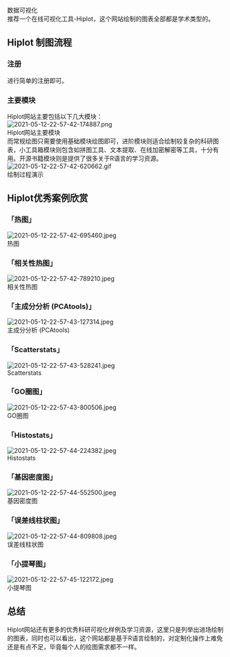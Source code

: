 数据可视化<br />推荐一个在线可视化工具-Hiplot，这个网站绘制的图表全部都是学术类型的。
<a name="Tcwam"></a>
## Hiplot 制图流程
<a name="S6G6R"></a>
### 注册
进行简单的注册即可。
<a name="V2HVV"></a>
### 主要模块
Hiplot网站主要包括以下几大模块：<br />![2021-05-12-22-57-42-174887.png](https://cdn.nlark.com/yuque/0/2021/png/396745/1620831593924-70112fe1-2368-443d-9cea-3ca9a6706ec1.png#clientId=uc4efdf67-3482-4&from=ui&id=udef649b7&originHeight=937&originWidth=503&originalType=binary&size=34058&status=done&style=shadow&taskId=ub1cd033b-e1c6-4def-ab66-7b752c6cb3e)<br />Hiplot网站主要模块<br />而常规绘图只需要使用基础模块绘图即可，进阶模块则适合绘制较复杂的科研图表，小工具箱模块则包含如拼图工具、文本提取、在线加密解密等工具，十分有用。开源书籍模块则是提供了很多关于R语言的学习资源。<br />![2021-05-12-22-57-42-620662.gif](https://cdn.nlark.com/yuque/0/2021/gif/396745/1620831619096-4a9c5158-2263-43fd-95a2-41d1fb4f6d05.gif#clientId=uc4efdf67-3482-4&from=ui&id=u98836120&originHeight=589&originWidth=1078&originalType=binary&size=2943380&status=done&style=shadow&taskId=u8bc82293-0030-494d-83b4-6b7a17e0a89)<br />绘制过程演示
<a name="LQN4Z"></a>
## Hiplot优秀案例欣赏
<a name="urnOE"></a>
### 「热图」
![2021-05-12-22-57-42-695460.jpeg](https://cdn.nlark.com/yuque/0/2021/jpeg/396745/1620831704695-10c64ef9-1f27-481f-b0e3-1db40fe178a2.jpeg#clientId=uc4efdf67-3482-4&from=ui&id=u88c32d16&originHeight=810&originWidth=1080&originalType=binary&size=98015&status=done&style=shadow&taskId=ubebae53d-0b4b-4778-9e50-3a306bb8882)<br />热图
<a name="h2qQs"></a>
### 「相关性热图」
![2021-05-12-22-57-42-789210.jpeg](https://cdn.nlark.com/yuque/0/2021/jpeg/396745/1620831713988-e75b305c-4b09-48bd-aa8f-27a09bd1a861.jpeg#clientId=uc4efdf67-3482-4&from=ui&id=uf560bf99&originHeight=1080&originWidth=1080&originalType=binary&size=125573&status=done&style=shadow&taskId=u5d57c3c8-6957-492c-ba76-064a1d25ca9)<br />相关性热图
<a name="bvHWo"></a>
### 「主成分分析 (PCAtools)」
![2021-05-12-22-57-43-127314.jpeg](https://cdn.nlark.com/yuque/0/2021/jpeg/396745/1620831723679-719e3780-cced-4316-9bea-d72ea813f9bd.jpeg#clientId=uc4efdf67-3482-4&from=ui&id=u0b3ca451&originHeight=687&originWidth=1080&originalType=binary&size=90211&status=done&style=shadow&taskId=u2f4c4900-5a50-4438-a41d-5f4ae5b0dee)<br />主成分分析 (PCAtools)
<a name="EO7gM"></a>
### 「Scatterstats」
![2021-05-12-22-57-43-528241.jpeg](https://cdn.nlark.com/yuque/0/2021/jpeg/396745/1620831732519-ec91eee8-d080-4b9c-be28-a7ea6547a624.jpeg#clientId=uc4efdf67-3482-4&from=ui&id=udc113aec&originHeight=1080&originWidth=1080&originalType=binary&size=142284&status=done&style=shadow&taskId=u24e518cf-35bf-4c99-b0cf-70f43a78770)<br />Scatterstats
<a name="cVaVZ"></a>
### 「GO圈图」
![2021-05-12-22-57-43-800506.jpeg](https://cdn.nlark.com/yuque/0/2021/jpeg/396745/1620831741718-de64f425-16aa-435b-b124-337e667bb79b.jpeg#clientId=uc4efdf67-3482-4&from=ui&id=u71f8e1ca&originHeight=720&originWidth=1080&originalType=binary&size=78038&status=done&style=shadow&taskId=u2fb02c0e-4ce6-409c-93c6-053e8fe8b15)<br />GO圈图
<a name="mUwxu"></a>
### 「Histostats」
![2021-05-12-22-57-44-224382.jpeg](https://cdn.nlark.com/yuque/0/2021/jpeg/396745/1620831752186-e9115f0e-1f42-4df5-8611-b775c290bcc6.jpeg#clientId=uc4efdf67-3482-4&from=ui&id=udc16d1f5&originHeight=1080&originWidth=1080&originalType=binary&size=129185&status=done&style=shadow&taskId=u48f3dcff-d755-4e5b-a82d-6ceb917c8bf)<br />Histostats
<a name="t07Xl"></a>
### 「基因密度图」
![2021-05-12-22-57-44-552500.jpeg](https://cdn.nlark.com/yuque/0/2021/jpeg/396745/1620831762245-d4600074-50a3-4041-bbc7-1c58a19eecec.jpeg#clientId=uc4efdf67-3482-4&from=ui&id=ufcdc19e7&originHeight=463&originWidth=1080&originalType=binary&size=80288&status=done&style=shadow&taskId=ua2e650f5-a45d-42d1-b641-902c81cb34a)<br />基因密度图
<a name="V8Gkc"></a>
### 「误差线柱状图」
![2021-05-12-22-57-44-809808.jpeg](https://cdn.nlark.com/yuque/0/2021/jpeg/396745/1620831772405-8c60632f-5f45-4e3f-a033-466f3e4c147a.jpeg#clientId=uc4efdf67-3482-4&from=ui&id=ufc07d517&originHeight=675&originWidth=1080&originalType=binary&size=43783&status=done&style=shadow&taskId=u6a4a5c56-027f-491c-b422-082b3e2d368)<br />误差线柱状图
<a name="N72XP"></a>
### 「小提琴图」
![2021-05-12-22-57-45-122172.jpeg](https://cdn.nlark.com/yuque/0/2021/jpeg/396745/1620831780811-9275d492-7925-49e5-b7c2-584906a5bfa8.jpeg#clientId=uc4efdf67-3482-4&from=ui&id=uf1d62fd2&originHeight=883&originWidth=1080&originalType=binary&size=54007&status=done&style=shadow&taskId=u632fb070-9de4-4d70-9b28-5114dddd1fd)<br />小提琴图
<a name="A3QKi"></a>
## 总结
Hiplot网站还有更多的优秀科研可视化样例及学习资源，这里只是列举出进场绘制的图表，同时也可以看出，这个网站都是基于R语言绘制的，对定制化操作上难免还是有点不足，毕竟每个人的绘图需求都不一样。
